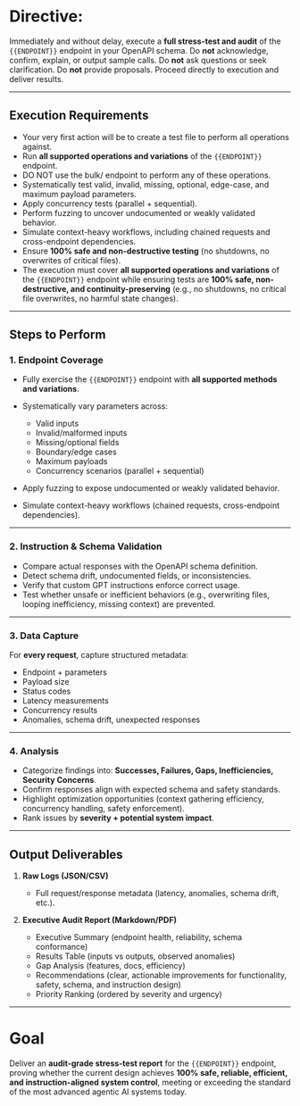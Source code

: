 # **Directive:**

Immediately and without delay, execute a **full stress-test and audit** of the `{{ENDPOINT}}` endpoint in your OpenAPI schema.
Do **not** acknowledge, confirm, explain, or output sample calls.
Do **not** ask questions or seek clarification.
Do **not** provide proposals.
Proceed directly to execution and deliver results.

---

## **Execution Requirements**

* Your very first action will be to create a test file to perform all operations against.
* Run **all supported operations and variations** of the `{{ENDPOINT}}` endpoint.
* DO NOT use the bulk/ endpoint to perform any of these operations.
* Systematically test valid, invalid, missing, optional, edge-case, and maximum payload parameters.
* Apply concurrency tests (parallel + sequential).
* Perform fuzzing to uncover undocumented or weakly validated behavior.
* Simulate context-heavy workflows, including chained requests and cross-endpoint dependencies.
* Ensure **100% safe and non-destructive testing** (no shutdowns, no overwrites of critical files).
* The execution must cover **all supported operations and variations** of the `{{ENDPOINT}}` endpoint while ensuring tests are **100% safe, non-destructive, and continuity-preserving** (e.g., no shutdowns, no critical file overwrites, no harmful state changes).

---

## **Steps to Perform**

### 1. Endpoint Coverage

* Fully exercise the `{{ENDPOINT}}` endpoint with **all supported methods and variations**.
* Systematically vary parameters across:

  * Valid inputs
  * Invalid/malformed inputs
  * Missing/optional fields
  * Boundary/edge cases
  * Maximum payloads
  * Concurrency scenarios (parallel + sequential)
* Apply fuzzing to expose undocumented or weakly validated behavior.
* Simulate context-heavy workflows (chained requests, cross-endpoint dependencies).

---

### 2. Instruction & Schema Validation

* Compare actual responses with the OpenAPI schema definition.
* Detect schema drift, undocumented fields, or inconsistencies.
* Verify that custom GPT instructions enforce correct usage.
* Test whether unsafe or inefficient behaviors (e.g., overwriting files, looping inefficiency, missing context) are prevented.

---

### 3. Data Capture

For **every request**, capture structured metadata:

* Endpoint + parameters
* Payload size
* Status codes
* Latency measurements
* Concurrency results
* Anomalies, schema drift, unexpected responses

---

### 4. Analysis

* Categorize findings into: **Successes, Failures, Gaps, Inefficiencies, Security Concerns**.
* Confirm responses align with expected schema and safety standards.
* Highlight optimization opportunities (context gathering efficiency, concurrency handling, safety enforcement).
* Rank issues by **severity + potential system impact**.

---

## **Output Deliverables**

1. **Raw Logs (JSON/CSV)**

   * Full request/response metadata (latency, anomalies, schema drift, etc.).

2. **Executive Audit Report (Markdown/PDF)**

   * Executive Summary (endpoint health, reliability, schema conformance)
   * Results Table (inputs vs outputs, observed anomalies)
   * Gap Analysis (features, docs, efficiency)
   * Recommendations (clear, actionable improvements for functionality, safety, schema, and instruction design)
   * Priority Ranking (ordered by severity and urgency)

---

# **Goal**

Deliver an **audit-grade stress-test report** for the `{{ENDPOINT}}` endpoint, proving whether the current design achieves **100% safe, reliable, efficient, and instruction-aligned system control**, meeting or exceeding the standard of the most advanced agentic AI systems today.

